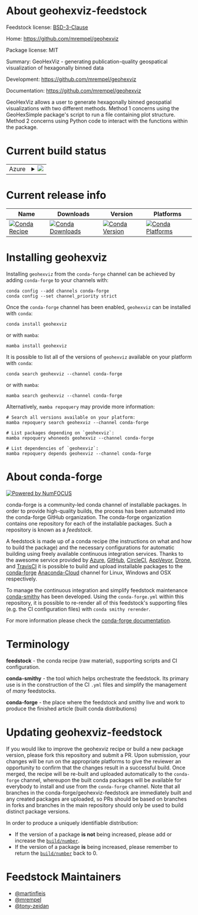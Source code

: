 About geohexviz-feedstock
=========================

Feedstock license: [BSD-3-Clause](https://github.com/conda-forge/geohexviz-feedstock/blob/main/LICENSE.txt)

Home: https://github.com/mrempel/geohexviz

Package license: MIT

Summary: GeoHexViz - generating publication-quality geospatical visualization of hexagonally binned data

Development: https://github.com/mrempel/geohexviz

Documentation: https://github.com/mrempel/geohexviz

GeoHexViz allows a user to generate hexagonally binned geospatial visualizations
with two different methods. Method 1 concerns using the GeoHexSimple package's
script to run a file containing plot structure. Method 2 concerns using Python
code to interact with the functions within the package.


Current build status
====================


<table>
    
  <tr>
    <td>Azure</td>
    <td>
      <details>
        <summary>
          <a href="https://dev.azure.com/conda-forge/feedstock-builds/_build/latest?definitionId=18626&branchName=main">
            <img src="https://dev.azure.com/conda-forge/feedstock-builds/_apis/build/status/geohexviz-feedstock?branchName=main">
          </a>
        </summary>
        <table>
          <thead><tr><th>Variant</th><th>Status</th></tr></thead>
          <tbody><tr>
              <td>linux_64_python3.10.____cpython</td>
              <td>
                <a href="https://dev.azure.com/conda-forge/feedstock-builds/_build/latest?definitionId=18626&branchName=main">
                  <img src="https://dev.azure.com/conda-forge/feedstock-builds/_apis/build/status/geohexviz-feedstock?branchName=main&jobName=linux&configuration=linux%20linux_64_python3.10.____cpython" alt="variant">
                </a>
              </td>
            </tr><tr>
              <td>linux_64_python3.11.____cpython</td>
              <td>
                <a href="https://dev.azure.com/conda-forge/feedstock-builds/_build/latest?definitionId=18626&branchName=main">
                  <img src="https://dev.azure.com/conda-forge/feedstock-builds/_apis/build/status/geohexviz-feedstock?branchName=main&jobName=linux&configuration=linux%20linux_64_python3.11.____cpython" alt="variant">
                </a>
              </td>
            </tr><tr>
              <td>linux_64_python3.12.____cpython</td>
              <td>
                <a href="https://dev.azure.com/conda-forge/feedstock-builds/_build/latest?definitionId=18626&branchName=main">
                  <img src="https://dev.azure.com/conda-forge/feedstock-builds/_apis/build/status/geohexviz-feedstock?branchName=main&jobName=linux&configuration=linux%20linux_64_python3.12.____cpython" alt="variant">
                </a>
              </td>
            </tr><tr>
              <td>linux_64_python3.8.____cpython</td>
              <td>
                <a href="https://dev.azure.com/conda-forge/feedstock-builds/_build/latest?definitionId=18626&branchName=main">
                  <img src="https://dev.azure.com/conda-forge/feedstock-builds/_apis/build/status/geohexviz-feedstock?branchName=main&jobName=linux&configuration=linux%20linux_64_python3.8.____cpython" alt="variant">
                </a>
              </td>
            </tr><tr>
              <td>linux_64_python3.9.____cpython</td>
              <td>
                <a href="https://dev.azure.com/conda-forge/feedstock-builds/_build/latest?definitionId=18626&branchName=main">
                  <img src="https://dev.azure.com/conda-forge/feedstock-builds/_apis/build/status/geohexviz-feedstock?branchName=main&jobName=linux&configuration=linux%20linux_64_python3.9.____cpython" alt="variant">
                </a>
              </td>
            </tr><tr>
              <td>osx_64_python3.10.____cpython</td>
              <td>
                <a href="https://dev.azure.com/conda-forge/feedstock-builds/_build/latest?definitionId=18626&branchName=main">
                  <img src="https://dev.azure.com/conda-forge/feedstock-builds/_apis/build/status/geohexviz-feedstock?branchName=main&jobName=osx&configuration=osx%20osx_64_python3.10.____cpython" alt="variant">
                </a>
              </td>
            </tr><tr>
              <td>osx_64_python3.11.____cpython</td>
              <td>
                <a href="https://dev.azure.com/conda-forge/feedstock-builds/_build/latest?definitionId=18626&branchName=main">
                  <img src="https://dev.azure.com/conda-forge/feedstock-builds/_apis/build/status/geohexviz-feedstock?branchName=main&jobName=osx&configuration=osx%20osx_64_python3.11.____cpython" alt="variant">
                </a>
              </td>
            </tr><tr>
              <td>osx_64_python3.12.____cpython</td>
              <td>
                <a href="https://dev.azure.com/conda-forge/feedstock-builds/_build/latest?definitionId=18626&branchName=main">
                  <img src="https://dev.azure.com/conda-forge/feedstock-builds/_apis/build/status/geohexviz-feedstock?branchName=main&jobName=osx&configuration=osx%20osx_64_python3.12.____cpython" alt="variant">
                </a>
              </td>
            </tr><tr>
              <td>osx_64_python3.8.____cpython</td>
              <td>
                <a href="https://dev.azure.com/conda-forge/feedstock-builds/_build/latest?definitionId=18626&branchName=main">
                  <img src="https://dev.azure.com/conda-forge/feedstock-builds/_apis/build/status/geohexviz-feedstock?branchName=main&jobName=osx&configuration=osx%20osx_64_python3.8.____cpython" alt="variant">
                </a>
              </td>
            </tr><tr>
              <td>osx_64_python3.9.____cpython</td>
              <td>
                <a href="https://dev.azure.com/conda-forge/feedstock-builds/_build/latest?definitionId=18626&branchName=main">
                  <img src="https://dev.azure.com/conda-forge/feedstock-builds/_apis/build/status/geohexviz-feedstock?branchName=main&jobName=osx&configuration=osx%20osx_64_python3.9.____cpython" alt="variant">
                </a>
              </td>
            </tr><tr>
              <td>win_64_python3.10.____cpython</td>
              <td>
                <a href="https://dev.azure.com/conda-forge/feedstock-builds/_build/latest?definitionId=18626&branchName=main">
                  <img src="https://dev.azure.com/conda-forge/feedstock-builds/_apis/build/status/geohexviz-feedstock?branchName=main&jobName=win&configuration=win%20win_64_python3.10.____cpython" alt="variant">
                </a>
              </td>
            </tr><tr>
              <td>win_64_python3.11.____cpython</td>
              <td>
                <a href="https://dev.azure.com/conda-forge/feedstock-builds/_build/latest?definitionId=18626&branchName=main">
                  <img src="https://dev.azure.com/conda-forge/feedstock-builds/_apis/build/status/geohexviz-feedstock?branchName=main&jobName=win&configuration=win%20win_64_python3.11.____cpython" alt="variant">
                </a>
              </td>
            </tr><tr>
              <td>win_64_python3.12.____cpython</td>
              <td>
                <a href="https://dev.azure.com/conda-forge/feedstock-builds/_build/latest?definitionId=18626&branchName=main">
                  <img src="https://dev.azure.com/conda-forge/feedstock-builds/_apis/build/status/geohexviz-feedstock?branchName=main&jobName=win&configuration=win%20win_64_python3.12.____cpython" alt="variant">
                </a>
              </td>
            </tr><tr>
              <td>win_64_python3.8.____cpython</td>
              <td>
                <a href="https://dev.azure.com/conda-forge/feedstock-builds/_build/latest?definitionId=18626&branchName=main">
                  <img src="https://dev.azure.com/conda-forge/feedstock-builds/_apis/build/status/geohexviz-feedstock?branchName=main&jobName=win&configuration=win%20win_64_python3.8.____cpython" alt="variant">
                </a>
              </td>
            </tr><tr>
              <td>win_64_python3.9.____cpython</td>
              <td>
                <a href="https://dev.azure.com/conda-forge/feedstock-builds/_build/latest?definitionId=18626&branchName=main">
                  <img src="https://dev.azure.com/conda-forge/feedstock-builds/_apis/build/status/geohexviz-feedstock?branchName=main&jobName=win&configuration=win%20win_64_python3.9.____cpython" alt="variant">
                </a>
              </td>
            </tr>
          </tbody>
        </table>
      </details>
    </td>
  </tr>
</table>

Current release info
====================

| Name | Downloads | Version | Platforms |
| --- | --- | --- | --- |
| [![Conda Recipe](https://img.shields.io/badge/recipe-geohexviz-green.svg)](https://anaconda.org/conda-forge/geohexviz) | [![Conda Downloads](https://img.shields.io/conda/dn/conda-forge/geohexviz.svg)](https://anaconda.org/conda-forge/geohexviz) | [![Conda Version](https://img.shields.io/conda/vn/conda-forge/geohexviz.svg)](https://anaconda.org/conda-forge/geohexviz) | [![Conda Platforms](https://img.shields.io/conda/pn/conda-forge/geohexviz.svg)](https://anaconda.org/conda-forge/geohexviz) |

Installing geohexviz
====================

Installing `geohexviz` from the `conda-forge` channel can be achieved by adding `conda-forge` to your channels with:

```
conda config --add channels conda-forge
conda config --set channel_priority strict
```

Once the `conda-forge` channel has been enabled, `geohexviz` can be installed with `conda`:

```
conda install geohexviz
```

or with `mamba`:

```
mamba install geohexviz
```

It is possible to list all of the versions of `geohexviz` available on your platform with `conda`:

```
conda search geohexviz --channel conda-forge
```

or with `mamba`:

```
mamba search geohexviz --channel conda-forge
```

Alternatively, `mamba repoquery` may provide more information:

```
# Search all versions available on your platform:
mamba repoquery search geohexviz --channel conda-forge

# List packages depending on `geohexviz`:
mamba repoquery whoneeds geohexviz --channel conda-forge

# List dependencies of `geohexviz`:
mamba repoquery depends geohexviz --channel conda-forge
```


About conda-forge
=================

[![Powered by
NumFOCUS](https://img.shields.io/badge/powered%20by-NumFOCUS-orange.svg?style=flat&colorA=E1523D&colorB=007D8A)](https://numfocus.org)

conda-forge is a community-led conda channel of installable packages.
In order to provide high-quality builds, the process has been automated into the
conda-forge GitHub organization. The conda-forge organization contains one repository
for each of the installable packages. Such a repository is known as a *feedstock*.

A feedstock is made up of a conda recipe (the instructions on what and how to build
the package) and the necessary configurations for automatic building using freely
available continuous integration services. Thanks to the awesome service provided by
[Azure](https://azure.microsoft.com/en-us/services/devops/), [GitHub](https://github.com/),
[CircleCI](https://circleci.com/), [AppVeyor](https://www.appveyor.com/),
[Drone](https://cloud.drone.io/welcome), and [TravisCI](https://travis-ci.com/)
it is possible to build and upload installable packages to the
[conda-forge](https://anaconda.org/conda-forge) [Anaconda-Cloud](https://anaconda.org/)
channel for Linux, Windows and OSX respectively.

To manage the continuous integration and simplify feedstock maintenance
[conda-smithy](https://github.com/conda-forge/conda-smithy) has been developed.
Using the ``conda-forge.yml`` within this repository, it is possible to re-render all of
this feedstock's supporting files (e.g. the CI configuration files) with ``conda smithy rerender``.

For more information please check the [conda-forge documentation](https://conda-forge.org/docs/).

Terminology
===========

**feedstock** - the conda recipe (raw material), supporting scripts and CI configuration.

**conda-smithy** - the tool which helps orchestrate the feedstock.
                   Its primary use is in the construction of the CI ``.yml`` files
                   and simplify the management of *many* feedstocks.

**conda-forge** - the place where the feedstock and smithy live and work to
                  produce the finished article (built conda distributions)


Updating geohexviz-feedstock
============================

If you would like to improve the geohexviz recipe or build a new
package version, please fork this repository and submit a PR. Upon submission,
your changes will be run on the appropriate platforms to give the reviewer an
opportunity to confirm that the changes result in a successful build. Once
merged, the recipe will be re-built and uploaded automatically to the
`conda-forge` channel, whereupon the built conda packages will be available for
everybody to install and use from the `conda-forge` channel.
Note that all branches in the conda-forge/geohexviz-feedstock are
immediately built and any created packages are uploaded, so PRs should be based
on branches in forks and branches in the main repository should only be used to
build distinct package versions.

In order to produce a uniquely identifiable distribution:
 * If the version of a package **is not** being increased, please add or increase
   the [``build/number``](https://docs.conda.io/projects/conda-build/en/latest/resources/define-metadata.html#build-number-and-string).
 * If the version of a package **is** being increased, please remember to return
   the [``build/number``](https://docs.conda.io/projects/conda-build/en/latest/resources/define-metadata.html#build-number-and-string)
   back to 0.

Feedstock Maintainers
=====================

* [@martinfleis](https://github.com/martinfleis/)
* [@mrempel](https://github.com/mrempel/)
* [@tony-zeidan](https://github.com/tony-zeidan/)

